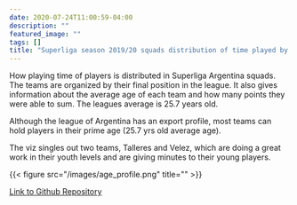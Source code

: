 ```yaml
---
date: 2020-07-24T11:00:59-04:00
description: ""
featured_image: ""
tags: []
title: "Superliga season 2019/20 squads distribution of time played by age"
---
```


How playing time of players is distributed in Superliga Argentina squads. The teams are organized by their final position in the league. It also gives information about the average age of each team and how many points they were able to sum. The leagues average is 25.7 years old.  

Although the league of Argentina has an export profile, most teams can hold players in their prime age (25.7 yrs old average age). 

The viz singles out two teams, Talleres and Velez, which are doing a great work in their youth levels and are giving minutes to their young players.
 

{{< figure src="/images/age_profile.png" title="" >}}

[Link to Github Repository](https://github.com/rcammi/TimePlayed_Superliga)